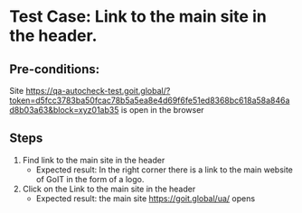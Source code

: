 # Test Case: Link to the main site in the header.
## Pre-conditions:		
Site https://qa-autocheck-test.goit.global/?token=d5fcc3783ba50fcac78b5a5ea8e4d69f6fe51ed8368bc618a58a846ad8b03a63&block=xyz01ab35  is open in the browser
## Steps							
1. Find link to the main site in the header	
   - Expected result: In the right corner there is a link to the main website of GoIT in the form of a logo.	
2. Сlick on the Link to the main site in the header	
   - Expected result: the main site https://goit.global/ua/ opens 	